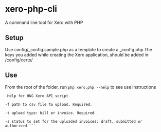 # xero-php-cli
A command line tool for Xero with PHP

## Setup
Use config/_config.sample.php as a template to create a _config.php
The keys you added while creating the Xero application, should be added in /config/certs/

## Use
From the root of the folder, run `php xero.php --help` to see use instructions
```
 Help for HNG Xero API script 
 
-f path to csv file to upload. Required. 
 
-t upload type: bill or invoice. Required 
 
-s status to set for the uploaded invoices: draft, submitted or authorised.```
